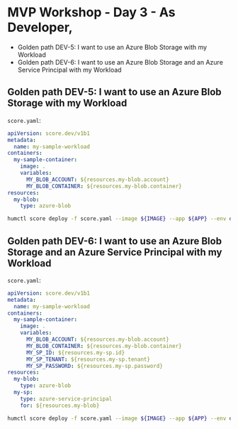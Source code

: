 # MVP Workshop - Day 3 - As Developer,

- Golden path DEV-5: I want to use an Azure Blob Storage with my Workload
- Golden path DEV-6: I want to use an Azure Blob Storage and an Azure Service Principal with my Workload

## Golden path DEV-5: I want to use an Azure Blob Storage with my Workload

`score.yaml`:
```yaml
apiVersion: score.dev/v1b1
metadata:
  name: my-sample-workload
containers:
  my-sample-container:
    image: .
    variables:
      MY_BLOB_ACCOUNT: ${resources.my-blob.account}
      MY_BLOB_CONTAINER: ${resources.my-blob.container}
resources:
  my-blob:
    type: azure-blob
```

```bash
humctl score deploy -f score.yaml --image ${IMAGE} --app ${APP} --env development --wait
```

## Golden path DEV-6: I want to use an Azure Blob Storage and an Azure Service Principal with my Workload

`score.yaml`:
```yaml
apiVersion: score.dev/v1b1
metadata:
  name: my-sample-workload
containers:
  my-sample-container:
    image: .
    variables:
      MY_BLOB_ACCOUNT: ${resources.my-blob.account}
      MY_BLOB_CONTAINER: ${resources.my-blob.container}
      MY_SP_ID: ${resources.my-sp.id}
      MY_SP_TENANT: ${resources.my-sp.tenant}
      MY_SP_PASSWORD: ${resources.my-sp.password}
resources:
  my-blob:
    type: azure-blob
  my-sp:
    type: azure-service-principal
    for: ${resources.my-blob}
```

```bash
humctl score deploy -f score.yaml --image ${IMAGE} --app ${APP} --env development --wait
```